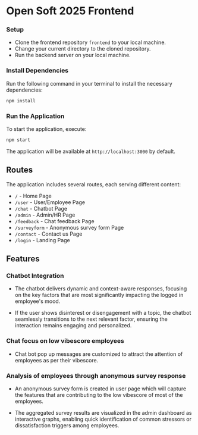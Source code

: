 # Open Soft 2025 Frontend

### Setup

- Clone the frontend repository `frontend` to your local machine.
- Change your current directory to the cloned repository.
- Run the backend server on your local machine.



### Install Dependencies

Run the following command in your terminal to install the necessary dependencies:

```bash
npm install
```

### Run the Application

To start the application, execute:

```bash
npm start
```

The application will be available at `http://localhost:3000` by default.

## Routes

The application includes several routes, each serving different content:

- `/` - Home Page
- `/user` - User/Employee Page
- `/chat` - Chatbot Page
- `/admin` - Admin/HR Page
- `/feedback` - Chat feedback Page 
- `/surveyform` - Anonymous survey form Page
- `/contact` - Contact us Page
- `/login` - Landing Page


## Features


### Chatbot Integration

  - The chatbot delivers dynamic and context-aware responses, focusing on the key factors that are most significantly impacting the logged in employee's mood.

  - If the user shows disinterest or disengagement with a topic, the chatbot seamlessly transitions to the next relevant factor, ensuring the interaction remains engaging and personalized.

### Chat focus on low vibescore employees

  - Chat bot pop up messages are customized to attract the attention of employees as per their vibescore.

### Analysis of employees through anonymous survey response

  - An anonymous survey form is created in user page which will capture the features that are contributing to the low vibescore of most of the employees.   

  - The aggregated survey results are visualized in the admin dashboard as interactive graphs, enabling quick identification of common stressors or dissatisfaction triggers among employees.
